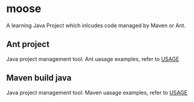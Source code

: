 # moose

A learning Java Project which inlcudes code managed by Maven or Ant.

## Ant project

Java project management tool: Ant uasage examples, refer to [USAGE](ant-project/USAGE.md)

## Maven build java

Java project management tool: Maven uasage examples, refer to [USAGE](maven-project/USAGE.md)
